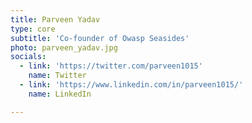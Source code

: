 ```yaml
---
title: Parveen Yadav
type: core
subtitle: 'Co-founder of Owasp Seasides'
photo: parveen_yadav.jpg
socials:
  - link: 'https://twitter.com/parveen1015'
    name: Twitter
  - link: 'https://www.linkedin.com/in/parveen1015/'
    name: LinkedIn

---
```


